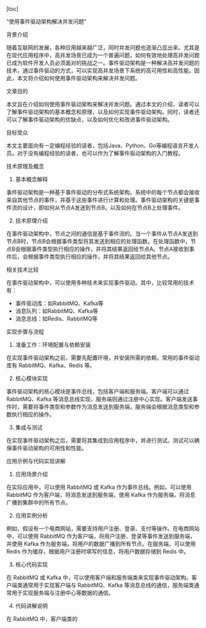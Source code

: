 
[toc]                    
                
                
“使用事件驱动架构解决并发问题”

背景介绍

随着互联网的发展，各种应用越来越广泛，同时并发问题也逐渐凸显出来。尤其是在现代应用程序中，高并发场景已成为一个普遍问题，如何有效地处理高并发问题已成为软件开发人员必须面对的挑战之一。事件驱动架构是一种解决高并发问题的技术，通过事件驱动的方式，可以实现高并发场景下系统的高可用性和高性能。因此，本文将介绍如何使用事件驱动架构来解决并发问题。

文章目的

本文旨在介绍如何使用事件驱动架构来解决并发问题。通过本文的介绍，读者可以了解事件驱动架构的基本概念和原理，以及如何实现事件驱动架构。同时，读者还可以了解事件驱动架构的优缺点，以及如何优化和改进事件驱动架构。

目标受众

本文主要面向有一定编程经验的读者，包括Java、Python、Go等编程语言开发人员。对于没有编程经验的读者，也可以作为了解事件驱动架构的入门教程。

技术原理及概念

1. 基本概念解释

事件驱动架构是一种基于事件驱动的分布式系统架构。系统中的每个节点都会接收来自其他节点的事件，并基于这些事件进行计算和处理。事件驱动架构的关键是事件流的设计，即如何从节点A发送到节点B，以及如何在节点B上处理事件。

2. 技术原理介绍

在事件驱动架构中，节点之间的通信是基于事件流的。当一个事件从节点A发送到节点B时，节点B会根据事件类型将其发送到相应的处理函数。在处理函数中，节点B会根据事件类型执行相应的操作，并将其结果返回给节点A。节点A接收到事件后，会根据事件类型执行相应的操作，并将其结果返回给其他节点。

相关技术比较

在事件驱动架构中，可以使用多种技术来实现事件驱动。其中，比较常用的技术有：

* 事件驱动库：如RabbitMQ、Kafka等
* 消息队列：如RabbitMQ、Kafka等
* 消息总线：如Redis、RabbitMQ等

实现步骤与流程

1. 准备工作：环境配置与依赖安装

在实现事件驱动架构之前，需要先配置环境，并安装所需的依赖。常用的事件驱动库有 RabbitMQ、Kafka、Redis 等。

2. 核心模块实现

事件驱动架构的核心模块是事件总线，包括客户端和服务端。客户端可以通过 RabbitMQ、Kafka 等消息总线实现，服务端则通过注册中心实现。客户端发送事件时，需要将事件类型和参数作为消息发送到服务端，服务端会根据消息类型和参数执行相应的操作。

3. 集成与测试

在实现事件驱动架构之后，需要将其集成到应用程序中，并进行测试。测试可以确保事件驱动架构的可用性和性能。

应用示例与代码实现讲解

1. 应用场景介绍

在实际应用中，可以使用 RabbitMQ 或 Kafka 作为事件总线。例如，可以使用 RabbitMQ 作为客户端，将消息发送到服务端，使用 Kafka 作为服务端，将消息广播到集群中的所有节点。

2. 应用实例分析

例如，假设有一个电商网站，需要支持用户注册、登录、支付等操作。在电商网站中，可以使用 RabbitMQ 作为客户端，将用户注册、登录等事件发送到服务端，并使用 Kafka 作为服务端，将用户的数据广播到所有节点。在服务端，可以使用 Redis 作为缓存，根据用户注册时填写的信息，将用户数据存储到 Redis 中。

3. 核心代码实现

在 RabbitMQ 或 Kafka 中，可以使用客户端和服务端类来实现事件驱动架构。客户端类通常用于实现客户端与 RabbitMQ、Kafka 等消息总线的通信，服务端类通常用于实现服务端与注册中心等数据的通信。

4. 代码讲解说明

在 RabbitMQ 中，客户端类的

